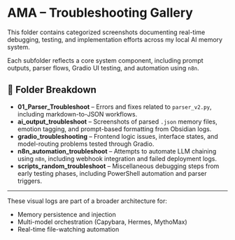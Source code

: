 # AMA – Troubleshooting Gallery

This folder contains categorized screenshots documenting real-time debugging, testing, and implementation efforts across my local AI memory system.

Each subfolder reflects a core system component, including prompt outputs, parser flows, Gradio UI testing, and automation using `n8n`.

## 📁 Folder Breakdown

- **01_Parser_Troubleshoot** – Errors and fixes related to `parser_v2.py`, including markdown-to-JSON workflows.
- **ai_output_troubleshoot** – Screenshots of parsed `.json` memory files, emotion tagging, and prompt-based formatting from Obsidian logs.
- **gradio_troubleshooting** – Frontend logic issues, interface states, and model-routing problems tested through Gradio.
- **n8n_automation_troubleshoot** – Attempts to automate LLM chaining using `n8n`, including webhook integration and failed deployment logs.
- **scripts_random_troubleshoot** – Miscellaneous debugging steps from early testing phases, including PowerShell automation and parser triggers.

---

These visual logs are part of a broader architecture for:
- Memory persistence and injection
- Multi-model orchestration (Capybara, Hermes, MythoMax)
- Real-time file-watching automation
